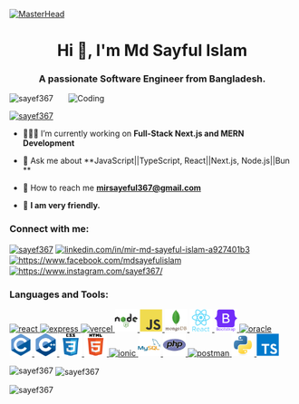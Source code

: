 [![MasterHead](https://gaper.io/wp-content/uploads/2022/02/mern-stack.webp)](https://github.com/sayef367)
<h1 align="center">Hi 👋, I'm Md Sayful Islam</h1>
<h3 align="center">A passionate Software Engineer from Bangladesh.</h3>
<img align="right" alt="Coding" width="400" src="https://miro.medium.com/max/1400/0*FGD6BUzzZs1VJLuY.gif">

<p align="left"> <img src="https://komarev.com/ghpvc/?username=sayef367&label=Profile%20views&color=0e75b6&style=flat" alt="sayef367" /> </p>

<p align="left"> <a href="https://twitter.com/sayef367" target="blank"><img src="https://img.shields.io/twitter/follow/sayef367?logo=twitter&style=for-the-badge" alt="sayef367" /></a> </p>

- 👨🏼‍💻 I’m currently working on **Full-Stack Next.js and MERN Development**

- 💬 Ask me about **JavaScript||TypeScript, React||Next.js, Node.js||Bun **

- 📧 How to reach me **mirsayeful367@gmail.com**

- 🤗 **I am very friendly.**

<h3 align="left">Connect with me:</h3>
<p align="left">
<a href="https://twitter.com/sayef367" target="blank"><img align="center" src="https://upload.wikimedia.org/wikipedia/commons/9/95/Twitter_new_X_logo.png" alt="sayef367" height="30" width="40" /></a>
<a href="https://linkedin.com/in/linkedin.com/in/mir-md-sayeful-islam-a927401b3" target="blank"><img align="center" src="https://raw.githubusercontent.com/rahuldkjain/github-profile-readme-generator/master/src/images/icons/Social/linked-in-alt.svg" alt="linkedin.com/in/mir-md-sayeful-islam-a927401b3" height="30" width="40" /></a>
<a href="https://fb.com/https://www.facebook.com/mdsayefulislam" target="blank"><img align="center" src="https://raw.githubusercontent.com/rahuldkjain/github-profile-readme-generator/master/src/images/icons/Social/facebook.svg" alt="https://www.facebook.com/mdsayefulislam" height="30" width="40" /></a>
<a href="https://instagram.com/https://www.instagram.com/sayef367/" target="blank"><img align="center" src="https://raw.githubusercontent.com/rahuldkjain/github-profile-readme-generator/master/src/images/icons/Social/instagram.svg" alt="https://www.instagram.com/sayef367/" height="30" width="40" /></a>
</p>

<h3 align="left">Languages and Tools:</h3>
<p align="left"> 
  <a href="https://nextjs.org/" target="_blank" rel="noreferrer"> 
    <img src="https://cdn.hashnode.com/res/hashnode/image/upload/v1632419998874/wB0Yx116w.png?auto=compress,format&format=webp" alt="react" width="40" height="40"/> 
  </a>
  <a href="https://next-auth.js.org/" target="_blank" rel="noreferrer"> 
    <img src="https://next-auth.js.org/img/logo/logo-sm.png" alt="express" width="40" height="40"/> 
  </a>
  <a href="https://vercel.com/" target="_blank" rel="noreferrer"> 
    <img src="https://logowik.com/content/uploads/images/vercel1868.jpg" alt="vercel" width="40" height="40"/> 
  </a>
  <a href="[https://nodejs.org](https://vercel.com/)" target="_blank" rel="noreferrer"> 
    <img src="https://raw.githubusercontent.com/devicons/devicon/master/icons/nodejs/nodejs-original-wordmark.svg" alt="nodejs" width="40" height="40"/> 
  </a> 
  <a href="https://developer.mozilla.org/en-US/docs/Web/JavaScript" target="_blank" rel="noreferrer"> 
    <img src="https://raw.githubusercontent.com/devicons/devicon/master/icons/javascript/javascript-original.svg" alt="javascript" width="40" height="40"/> 
  </a> 
  <a href="https://www.mongodb.com/" target="_blank" rel="noreferrer"> 
    <img src="https://raw.githubusercontent.com/devicons/devicon/master/icons/mongodb/mongodb-original-wordmark.svg" alt="mongodb" width="40" height="40"/> 
  </a> 
  <a href="https://reactjs.org/" target="_blank" rel="noreferrer"> 
    <img src="https://raw.githubusercontent.com/devicons/devicon/master/icons/react/react-original-wordmark.svg" alt="react" width="40" height="40"/> 
  </a> 
  <a href="https://getbootstrap.com" target="_blank" rel="noreferrer"> 
    <img src="https://raw.githubusercontent.com/devicons/devicon/master/icons/bootstrap/bootstrap-plain-wordmark.svg" alt="bootstrap" width="40" height="40"/>
  </a> 
  <a href="https://tailwindcss.com/" target="_blank" rel="noreferrer"> 
    <img src="https://upload.wikimedia.org/wikipedia/commons/thumb/d/d5/Tailwind_CSS_Logo.svg/320px-Tailwind_CSS_Logo.svg.png" alt="oracle" width="40" height="40"/> 
  </a> 
  <a href="https://www.cprogramming.com/" target="_blank" rel="noreferrer"> 
    <img src="https://raw.githubusercontent.com/devicons/devicon/master/icons/c/c-original.svg" alt="c" width="40" height="40"/> 
  </a> 
  <a href="https://www.w3schools.com/cpp/" target="_blank" rel="noreferrer"> 
    <img src="https://raw.githubusercontent.com/devicons/devicon/master/icons/cplusplus/cplusplus-original.svg" alt="cplusplus" width="40" height="40"/> 
  </a> 
  <a href="https://www.w3schools.com/css/" target="_blank" rel="noreferrer"> 
    <img src="https://raw.githubusercontent.com/devicons/devicon/master/icons/css3/css3-original-wordmark.svg" alt="css3" width="40" height="40"/> 
  </a>
  <a href="https://www.w3.org/html/" target="_blank" rel="noreferrer"> 
    <img src="https://raw.githubusercontent.com/devicons/devicon/master/icons/html5/html5-original-wordmark.svg" alt="html5" width="40" height="40"/> 
  </a> 
  <a href="https://ionicframework.com" target="_blank" rel="noreferrer"> 
    <img src="https://upload.wikimedia.org/wikipedia/commons/d/d1/Ionic_Logo.svg" alt="ionic" width="40" height="40"/> 
  </a> 
  <a href="https://www.mysql.com/" target="_blank" rel="noreferrer"> 
    <img src="https://raw.githubusercontent.com/devicons/devicon/master/icons/mysql/mysql-original-wordmark.svg" alt="mysql" width="40" height="40"/> 
  </a> 
  <a href="https://www.php.net" target="_blank" rel="noreferrer"> 
    <img src="https://raw.githubusercontent.com/devicons/devicon/master/icons/php/php-original.svg" alt="php" width="40" height="40"/> 
  </a> 
  <a href="https://postman.com" target="_blank" rel="noreferrer"> 
    <img src="https://www.vectorlogo.zone/logos/getpostman/getpostman-icon.svg" alt="postman" width="40" height="40"/> 
  </a> 
  <a href="https://www.python.org" target="_blank" rel="noreferrer"> 
    <img src="https://raw.githubusercontent.com/devicons/devicon/master/icons/python/python-original.svg" alt="python" width="40" height="40"/> 
  </a>
  <a href="https://www.typescriptlang.org/" target="_blank" rel="noreferrer"> 
    <img src="https://raw.githubusercontent.com/devicons/devicon/master/icons/typescript/typescript-original.svg" alt="typescript" width="40" height="40"/> 
  </a> 
</p>

<p><img align="left" src="https://github-readme-stats.vercel.app/api/top-langs?username=sayef367&show_icons=true&locale=en&layout=compact" alt="sayef367" /></p>

<p>&nbsp;<img align="center" src="https://github-readme-stats.vercel.app/api?username=sayef367&show_icons=true&locale=en" alt="sayef367" /></p>

<p><img align="center" src="https://github-readme-streak-stats.herokuapp.com/?user=sayef367&" alt="sayef367" /></p>
